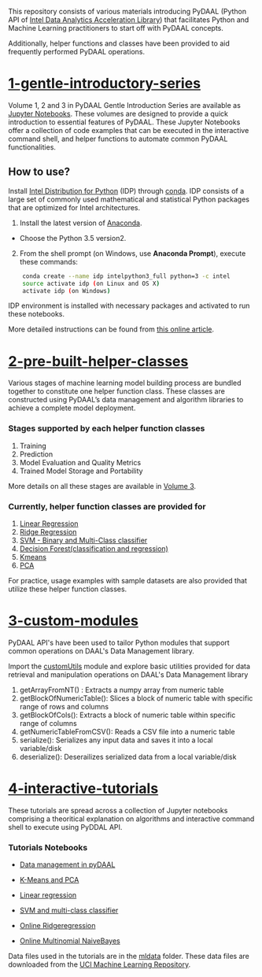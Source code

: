 
This repository consists of various materials introducing PyDAAL (Python API of [Intel Data Analytics Acceleration Library](https://software.intel.com/en-us/intel-daal)) that facilitates Python and Machine Learning practitioners to start off with PyDAAL concepts. 

Additionally, helper functions and classes have been provided to aid frequently performed PyDAAL operations.

# [1-gentle-introductory-series](./1-gentle-introductory-series)

Volume 1, 2 and 3 in PyDAAL Gentle Introduction Series are available as [Jupyter Notebooks](http://jupyter.org/). These volumes are designed to provide a quick introduction to essential features of PyDAAL.
These Jupyter Notebooks offer a collection of code examples that can be executed in the interactive command shell, and helper functions to automate common PyDAAL functionalities.

## How to use?

Install [Intel Distribution for Python](https://software.intel.com/en-us/intel-distribution-for-python) (IDP) through [conda](https://www.continuum.io/downloads). IDP consists of a large set of commonly used mathematical and statistical Python packages that are optimized for Intel architectures. 

1. Install the latest version of [Anaconda](https://www.continuum.io/downloads).    
- Choose the Python 3.5 version2. 

2. From the shell prompt (on Windows, use **Anaconda Prompt**), execute these  commands:

```bash    
    conda create --name idp intelpython3_full python=3 -c intel    
    source activate idp (on Linux and OS X)      
    activate idp (on Windows)    
```
IDP environment is installed with necessary packages and activated to run these notebooks.  
  
More detailed instructions can be found from [this online article](https://software.intel.com/en-us/articles/using-intel-distribution-for-python-with-anaconda).

# [2-pre-built-helper-classes](./2-pre-built-helper-classes)

Various stages of machine learning model building process are bundled together to constitute one helper function class. These classes are constructed using PyDAAL’s data management and algorithm libraries to achieve a complete model deployment. 

### Stages supported by each helper function classes
1. Training
2. Prediction
3. Model Evaluation and Quality Metrics
4. Trained Model Storage and Portability

More details on all these stages are available in [Volume 3](./1-gentle-introductory-series/volume-3-analytics-model-building-deployment.ipynb).

### Currently, helper function classes are provided for
1. [Linear Regression](./2-pre-built-helper-classes/LinearRegression)
2. [Ridge Regression](./2-pre-built-helper-classes/RidgeRegression)
3. [SVM - Binary and Multi-Class classifier](./2-pre-built-helper-classes/SVM)
4. [Decision Forest(classification and regression)](./2-pre-built-helper-classes/DecisionForest)
3. [Kmeans](./2-helper-function-classes/Kmeans)
4. [PCA](./2-pre-built-helper-classes/PCA)

For practice, usage examples with sample datasets are also provided that utilize these helper function classes.

# [3-custom-modules](./3-custom-modules)

PyDAAL API's have been used to tailor Python modules that support common operations on DAAL's Data Management library.

Import the [customUtils](./3-custom-modules/customUtils) module and explore basic utilities provided for data retrieval and manipulation operations on DAAL's Data Management library

1. getArrayFromNT() : Extracts a numpy array from numeric table
2. getBlockOfNumericTable(): Slices a block of numeric table with specific range of rows and columns
3. getBlockOfCols(): Extracts a block of numeric table within specific range of columns
4. getNumericTableFromCSV(): Reads a CSV file into a numeric table
5. serialize(): Serializes any input data and saves it into a local variable/disk
6. deserialize(): Deserailizes serialized data from a local variable/disk

# [4-interactive-tutorials](./4-interactive-tutorials)

These tutorials are spread across a collection of Jupyter notebooks comprising a theoritical explanation on algorithms and interactive command shell to execute using PyDDAL API.  

### Tutorials Notebooks

* [Data management in pyDAAL](./4-interactive-tutorials/NumericTables_example.ipynb)

* [K-Means and PCA](./4-interactive-tutorials/kmeans_example.ipynb)

* [Linear regression](./4-interactive-tutorials/LR_example.ipynb)

* [SVM and multi-class classifier](./4-interactive-tutorials/SVM_example.ipynb)

* [Online Ridgeregression](./4-interactive-tutorials/Regression_online_example.ipynb)

* [Online Multinomial NaiveBayes](./4-interactive-tutorials/NaiveBayes_online_example.ipynb)

Data files used in the tutorials are in the [mldata](4-interactive-tutorials/) folder. 
These data files are downloaded from the [UCI Machine Learning Repository](https://archive.ics.uci.edu/ml/datasets).



